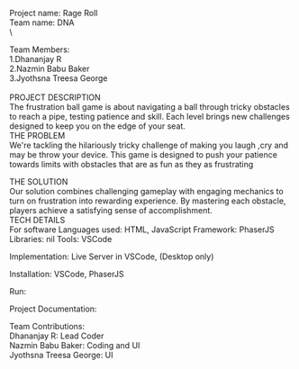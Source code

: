 Project name: Rage Roll \
Team name: DNA \
\

Team Members: \
1.Dhananjay R \
2.Nazmin Babu Baker \
3.Jyothsna Treesa George \
\
PROJECT DESCRIPTION \
The frustration ball game is about navigating a ball through tricky obstacles to reach a pipe, testing patience and skill. Each level brings new challenges designed to keep you on the edge of your seat.
\
THE PROBLEM \
We're tackling the hilariously tricky challenge of making you laugh ,cry and may be throw your device. This game is designed to push your patience towards limits with obstacles that are as fun as they as frustrating

THE SOLUTION \
Our solution combines challenging gameplay with engaging mechanics to turn on frustration into rewarding experience. By mastering each obstacle, players achieve a satisfying sense of accomplishment.
\
TECH DETAILS
\
For software
Languages used: HTML, JavaScript
Framework: PhaserJS
Libraries: nil
Tools: VSCode

Implementation: Live Server in VSCode, (Desktop only)

Installation: VSCode, PhaserJS

Run:

Project Documentation:

Team Contributions: \
Dhananjay R: Lead Coder \
Nazmin Babu Baker: Coding and UI \
Jyothsna Treesa George: UI
